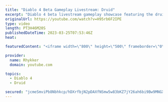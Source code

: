 ```yaml
---
title: "Diablo 4 Beta Gameplay Livestream: Druid"
excerpt: "Diablo 4 beta livestream gameplay showcase featuring the druid. End-game not included in beta. Diablo 4 release date is June 6."
originalUrl: https://youtube.com/watch?v=H95rb6F2IPE
type: video
length: PT3H46M20S
publishedDateTime: 2023-03-25T07:53:46Z
heat: 

featuredContent: "<iframe width=\"800\" height=\"500\" frameborder=\"0\" src=\"https://www.youtube.com/embed/H95rb6F2IPE\" allow=\"accelerometer; autoplay; encrypted-media; gyroscope; picture-in-picture\" allowfullscreen></iframe>"

provider:
  name: Rhykker
  domain: youtube.com

topics:
  - Diablo 4
  - Druid

secured: "jcmeSmviPb8Nbhkcp/hDXrfbjN2pDAXfNSmw5w83bKZ7jY26ah6bi9Bw9MNGXOzxURIteiejlxxkdjRRKSsBZBtgG++CpecBXbIblHuxtA15GAdbdDcS4l0ri8lCEM8pQM6XxSdnnMoBQb/AqqRizPBtjoTGc+BmZE0uNvfaDqEZoHh0BvUNfdTzNEhHbCXq801VInXgXmxpYl3S4rH9r7dzOa+rHLrnLwnjdT08/i2Qz6vmosLltsGima0Ak9mm51yUIikpjhfqZ7xyEcN+B9w+/JldttOC3t4s1t/pDpm731xAGOD30CE9HOwFcifKdgCYkFqF2JDgZY9pWkLHsePQlbHlAUaWdFAcpUUnzRn7yhhhj5tgutz+GDCr+rvwSr2+9820RyMJ3iY/fF7MTwNfts7cy1xwxCseaCH/9ZtW3e59y11Qiw5cLmSz6b/Y;5i6k1JleknfsCdbEVVvAng=="
---
```


